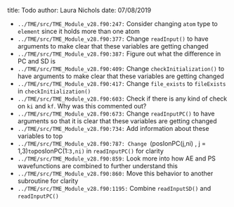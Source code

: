 title: Todo
author: Laura Nichols
date: 07/08/2019

* `../TME/src/TME_Module_v28.f90:247:` Consider changing `atom` type to `element` since it holds more than one atom
* `../TME/src/TME_Module_v28.f90:377:` Change `readInput()` to have arguments to make clear that these variables are getting changed
* `../TME/src/TME_Module_v28.f90:387:` Figure out what the difference in PC and SD is
* `../TME/src/TME_Module_v28.f90:409:` Change `checkInitialization()` to have arguments to make clear that these variables are getting changed
* `../TME/src/TME_Module_v28.f90:417:` Change `file_exists` to `fileExists` in `checkInitialization()`
* `../TME/src/TME_Module_v28.f90:603:` Check if there is any kind of check on `ki` and `kf`. Why was this commented out?
* `../TME/src/TME_Module_v28.f90:673:` Change `readInputPC()` to have arguments so that it is clear that these variables are getting changed
* `../TME/src/TME_Module_v28.f90:734:` Add information about these variables to top
* `../TME/src/TME_Module_v28.f90:787: Change `(posIonPC(j,ni) , j = 1,3)` to `posIonPC(1:`3,ni)` in `readInputPC()` for clarity
* `../TME/src/TME_Module_v28.f90:859:` Look more into how AE and PS wavefunctions are combined to further understand this
* `../TME/src/TME_Module_v28.f90:860:` Move this behavior to another subroutine for clarity
* `../TME/src/TME_Module_v28.f90:1195:` Combine `readInputSD()` and `readInputPC()`
